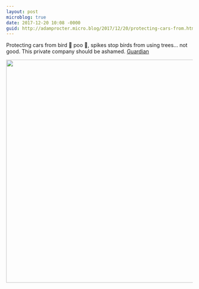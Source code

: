```yaml
---
layout: post
microblog: true
date: 2017-12-20 10:08 -0000
guid: http://adamprocter.micro.blog/2017/12/20/protecting-cars-from.html
---
```

Protecting cars from bird 🦅 poo 💩, spikes stop birds from using trees... not good. This private company should be ashamed. [Guardian](https://www.theguardian.com/uk-news/2017/dec/19/bird-spikes-in-bristol-trees-to-protect-cars-cause-dismay)

<img src="http://discursive.adamprocter.co.uk/uploads/2017/fa31963e42.jpg" width="599" height="600" />
